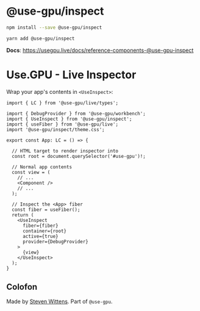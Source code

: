 # @use-gpu/inspect

```sh
npm install --save @use-gpu/inspect
```

```sh
yarn add @use-gpu/inspect
```

**Docs**: https://usegpu.live/docs/reference-components-@use-gpu-inspect

# Use.GPU - Live Inspector

Wrap your app's contents in `<UseInspect>`:

```tsx
import { LC } from '@use-gpu/live/types';

import { DebugProvider } from '@use-gpu/workbench';
import { UseInspect } from '@use-gpu/inspect';
import { useFiber } from '@use-gpu/live';
import '@use-gpu/inspect/theme.css';

export const App: LC = () => {

  // HTML target to render inspector into
  const root = document.querySelector('#use-gpu')!;

  // Normal app contents
  const view = (
    // ...
    <Component />
    // ...
  );

  // Inspect the <App> fiber
  const fiber = useFiber();
  return (
    <UseInspect
      fiber={fiber}
      container={root}
      active={true}
      provider={DebugProvider}
    >
      {view}
    </UseInspect>
  );
}
```

## Colofon

Made by [Steven Wittens](https://acko.net). Part of `@use-gpu`.

